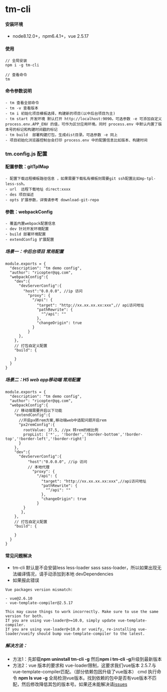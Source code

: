 # tm-cli

#### 安装环境

- node8.12.0+，npm6.4.1+，vue 2.5.17

#### 使用

```
// 全局安装
npm i -g tm-cli

// 查看命令
tm
```

#### 命令参数说明
    - tm 查看全部命令
    - tm -v 查看版本
    - tm i 初始化项目模板选择，构建新的项目(以中后台项目为主)
    - tm start 开发环境 默认打开 http://localhost:9090。可选参数 -e 可添加自定义  process.env.APP_ENV 的值，可作为区分应用环境。同时 process.env 中默认内置了版本号的标记和构建时间戳的标记
    - tm build  部署构建打包，生成dist目录。可选参数 -e 同上
    - 项目初始化浏览器控制台会打印 process.env 中的配置信息比如版本、构建时间

### tm.config.js 配置 

#### 配置参数：gitTplMap 
    - 配置下载远程模板路径信息 ，如果需要下载私有模板则需要git ssh配置比如mp-tpl-less-ssh。
    - url  远程下载地址 direct:xxxx
    - des 项目描述
    - opts 扩展参数，详情请参考 download-git-repo
 
#### 参数：webpackConfig
    - 覆盖内置webpack配置信息
    - dev 针对开发环境配置
    - build 部署环境配置
    - extendConfig 扩展配置

##### 场景一：中后台项目 常用配置
```
module.exports = {
  "description": "tm demo config",
  "author": "ricopter@qq.com",
  "webpackConfig":{
    "dev":{
      "devServerConfig":{
        "host":"0.0.0.0", //ip 访问
          "proxy": {
            "/api": {
              "target": "http://xx.xx.xx.xx:xxx",// api访问地址
              "pathRewrite": {
                "^/api": ""
              },
              "changeOrigin": true
            }
          }
      },  
    },
    // 打包自定义配置
    "build": {

    }
  }
}
```
##### 场景二：H5 web app移动端 常用配置
```
module.exports = {
  "description": "tm demo config",
  "author": "ricopter@qq.com",
  "webpackConfig":{
  	// 移动端需要开启以下功能
    "extendConfig":{
      //开启px转rem方案,移动端web中适配问题开启rem
      "px2remConfig":{
        rootValue: 37.5, //px 转rem的根比例
        propList: ['*',, '!border','!border-bottom','!border-top','!border-left','!border-right']
      }
    },
    "dev":{
      "devServerConfig":{
          "host":"0.0.0.0", //ip 访问
          // 本地代理
            "proxy": {
              "/api": {
                "target": "http://xx.xx.xx.xx:xxx",//api访问地址
                "pathRewrite": {
                  "^/api": ""
                },
                "changeOrigin": true
              }
        }
       },  
    },
    // 打包自定义配置
    "build": {

    }
  }
}
```

#### 常见问题解决
- tm-cli 默认是不会安装less less-loader  sass sass-loader，所以如果出现无法编译情况，请手动添加到本地 devDependencies
-  如果报此错误
````
Vue packages version mismatch:

- vue@2.6.10
- vue-template-compiler@2.5.17

This may cause things to work incorrectly. Make sure to use the same version for both.
If you are using vue-loader@>=10.0, simply update vue-template-compiler.
If you are using vue-loader@<10.0 or vueify, re-installing vue-loader/vueify should bump vue-template-compiler to the latest.
````
##### 解决方法：
- 方法1：先卸载**npm uninstall tm-cli -g** 然后**npm i tm-cli -g**升级到最新版本 
- 方法2：vue 版本的要求和 vue-loader限制，这要求我们vue版本 2.5.7.与vue-template-compiler匹配。（部分依赖包因升级了vue版本）
 cmd 执行命令 **npm ls vue -g** 全局检测vue版本。找到依赖的包中是否有vue版本不匹配，然后修改降低其包的版本号。如果还未能解决请[issues](https://github.com/note520/tm-cli/issues)


